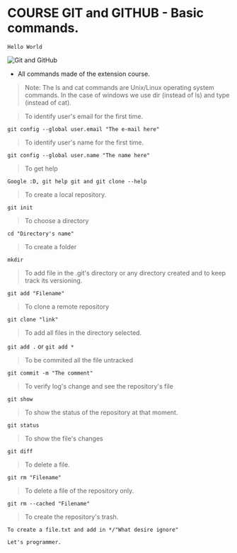# COURSE GIT and GITHUB - Basic commands.
`Hello World`

![Git and GitHub](https://user-images.githubusercontent.com/105549520/170841417-571b75f2-476a-42ce-945a-6ea601748b72.png)



* All commands made of the extension course.

> Note: The ls and cat commands are Unix/Linux operating system commands. In the case of windows we use dir (instead of ls) and type (instead of cat).

>To identify user's email for the first time.

`git config --global user.email "The e-mail here"`



>To identify user's name for the first time.

`git config --global user.name "The name here"`



>To get help

`Google :D, git help git and git clone --help`



> To create a local repository. 

`git init`



> To choose a directory

`cd "Directory's name"`



>To create a folder

`mkdir`



>To add file in the .git's directory or any directory created and to keep track its versioning.

`git add "Filename"`



>To clone a remote repository

`git clone "link"`



>To add all files in the directory selected.

`git add .` or `git add *`



>To be commited all the file untracked

`git commit -m "The comment"`



>To verify log's change and see the repository's file

`git show`



>To show the status of the repository at that moment.

`git status`



>To show the file's changes

`git diff`



>To delete a file.

`git rm "Filename"`



>To delete a file of the repository only.

`git rm --cached "Filename"`



>To create the repository's trash.

`To create a file.txt and add in */"What desire ignore"`

`Let's programmer.`







